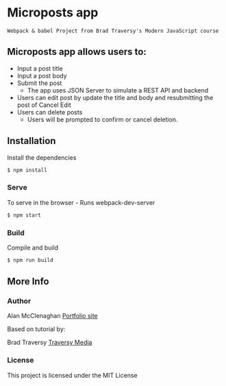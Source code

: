 # Microposts app
	Webpack & babel Project from Brad Traversy's Modern JavaScript course

## Microposts app allows users to:
  * Input a post title
  * Input a post body
  * Submit the post
    * The app uses JSON Server to simulate a REST API and backend
  * Users can edit post by update the title and body and resubmitting the post of Cancel Edit
  * Users can delete posts
    * Users will be prompted to confirm or cancel deletion.


## Installation

Install the dependencies

```sh
$ npm install
```

### Serve
To serve in the browser  - Runs webpack-dev-server

```sh
$ npm start
```

### Build
Compile and build

```sh
$ npm run build
```

## More Info

### Author

Alan McClenaghan
[Portfolio site](http://www.alanmcclenaghan.com)

Based on tutorial by:

Brad Traversy
[Traversy Media](http://www.traversymedia.com)

### License

This project is licensed under the MIT License
